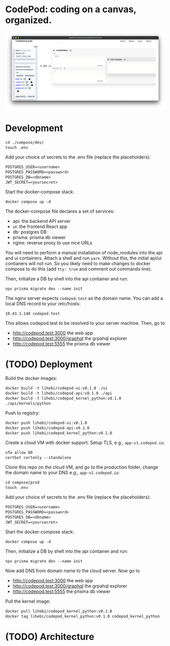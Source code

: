 # CodePod: coding on a canvas, organized.

![screenshot](./screenshot.png)

# Development

```
cd ./compose/dev/
touch .env
```

Add your choice of secrets to the .env file (replace the placeholders):

```
POSTGRES_USER=<username>
POSTGRES_PASSWORD=<password>
POSTGRES_DB=<dbname>
JWT_SECRET=<yoursecret>
```

Start the docker-compose stack:

```
docker compose up -d
```

The docker-compose file declares a set of services:

- api: the backend API server
- ui: the frontend React app
- db: postgres DB
- prisma: prisma db viewer
- nginx: reverse proxy to use nice URLs

You will need to perform a manual installation of node_modules into the api and
ui containers. Attach a shell and run `yarn`. Without this, the initial api/ui
contianers will not run. So you likely need to make changes to docker compose to
do this (add `tty: true` and comment out commands line).

Then, initialize a DB by shell into the api container and run:

```
npx prisma migrate dev --name init
```

The nginx server expects `codepod.test` as the domain name. You can add a local
DNS record to your /etc/hosts:

```
10.43.1.148	codepod.test
```

This allows codepod.test to be resolved to your server machine. Then, go to

- http://codepod.test:3000 the web app
- http://codepod.test:3000/graphql the grpahql explorer
- http://codepod.test:5555 the prisma db viewer

# (TODO) Deployment

Build the docker images:

```
docker build -t lihebi/codepod-ui:v0.1.0 ./ui
docker build -t lihebi/codepod-api:v0.1.0 ./api
docker build -t lihebi/codepod_kernel_python:v0.1.0 ./api/kernels/python
```

Push to registry:

```
docker push lihebi/codepod-ui:v0.1.0
docker push lihebi/codepod-api:v0.1.0
docker push lihebi/codepod_kernel_python:v0.1.0
```

Create a cloud VM with docker support. Setup TLS, e.g., `app-v1.codepod.io`:

```
ufw allow 80
certbot certonly --standalone
```

Clone this repo on the cloud VM, and go to the production folder, change the
domain name to your DNS e.g., `app-v1.codepod.io`:

```
cd compose/prod
touch .env
```

Add your choice of secrets to the .env file (replace the placeholders):

```
POSTGRES_USER=<username>
POSTGRES_PASSWORD=<password>
POSTGRES_DB=<dbname>
JWT_SECRET=<yoursecret>
```

Start the docker-compose stack:

```
docker compose up -d
```

Then, initialize a DB by shell into the api container and run:

```
npx prisma migrate dev --name init
```

Now add DNS from domain name to the cloud server. Now go to

- http://codepod.test:3000 the web app
- http://codepod.test:3000/graphql the grpahql explorer
- http://codepod.test:5555 the prisma db viewer

Pull the kernel image:

```
docker pull lihebi/codepod_kernel_python:v0.1.0
docker tag lihebi/codepod_kernel_python:v0.1.0 codepod_kernel_python
```

# (TODO) Architecture
